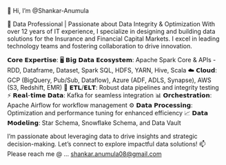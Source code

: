 👋 Hi, I’m @Shankar-Anumula 

🌟 Data Professional | Passionate about Data Integrity & Optimization
With over 12 years of IT experience, I specialize in designing and building data solutions for the Insurance and Financial Capital Markets. I excel in leading technology teams and fostering collaboration to drive innovation.

𝗖𝗼𝗿𝗲 𝗘𝘅𝗽𝗲𝗿𝘁𝗶𝘀𝗲:
 🖥️ 𝗕𝗶𝗴 𝗗𝗮𝘁𝗮 𝗘𝗰𝗼𝘀𝘆𝘀𝘁𝗲𝗺: Apache Spark Core & APIs - RDD, Dataframe, Dataset, Spark SQL, HDFS, YARN, Hive, Scala
 ☁️ 𝗖𝗹𝗼𝘂𝗱: GCP (BigQuery, Pub/Sub, Dataflow), Azure (ADF, ADLS, Synapse), AWS (S3, Redshift, EMR)
 🔗 𝗘𝗧𝗟/𝗘𝗟𝗧: Robust data pipelines and integrity testing
 ⚡ 𝗥𝗲𝗮𝗹-𝘁𝗶𝗺𝗲 𝗗𝗮𝘁𝗮: Kafka for seamless integration
 📊 𝗢𝗿𝗰𝗵𝗲𝘀𝘁𝗿𝗮𝘁𝗶𝗼𝗻: Apache Airflow for workflow management
 ⚙️ 𝗗𝗮𝘁𝗮 𝗣𝗿𝗼𝗰𝗲𝘀𝘀𝗶𝗻𝗴: Optimization and performance tuning for enhanced efficiency
 📈 𝗗𝗮𝘁𝗮 𝗠𝗼𝗱𝗲𝗹𝗶𝗻𝗴: Star Schema, Snowflake Schema, and Data Vault

I’m passionate about leveraging data to drive insights and strategic decision-making. Let’s connect to explore impactful data solutions!
📫 Please reach me @ ... shankar.anumula08@gmail.com 

</br>

<!---
Shankar-Anumula/Shankar-Anumula is a ✨ special ✨ repository because its `README.md` (this file) appears on your GitHub profile.
You can click the Preview link to take a look at your changes.
--->
